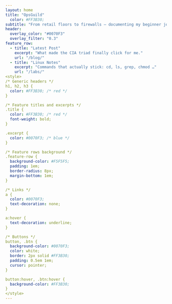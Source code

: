 ```yaml
---
layout: home
title: "OpsGuild"
  color: #FF3B30;
subtitle: "From retail floors to firewalls — documenting my beginner journey in cybersecurity."
header:
  overlay_color: "#0070F3"
  overlay_filter: "0.3"
feature_row:
  - title: "Latest Post"
    excerpt: "What made the CIA triad finally click for me."
    url: "/blog/"
  - title: "Linux Notes"
    excerpt: "Commands that actually stick: cd, ls, grep, chmod …"
    url: "/labs/"
<style>
/* Generic headers */
h1, h2, h3 {
  color: #FF3B30; /* red */
}

/* Feature titles and excerpts */
.title {
  color: #FF3B30; /* red */
  font-weight: bold;
}

.excerpt {
  color: #0070F3; /* blue */
}

/* Feature rows background */
.feature-row {
  background-color: #F5F5F5;
  padding: 1em;
  border-radius: 8px;
  margin-bottom: 1em;
}

/* Links */
a {
  color: #0070F3;
  text-decoration: none;
}

a:hover {
  text-decoration: underline;
}

/* Buttons */
button, .btn {
  background-color: #0070F3;
  color: white;
  border: 2px solid #FF3B30;
  padding: 0.5em 1em;
  cursor: pointer;
}

button:hover, .btn:hover {
  background-color: #FF3B30;
}
</style>
---
```


